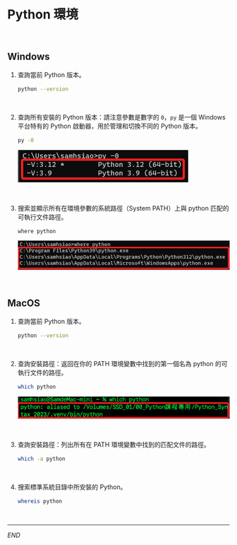 # Python 環境

<br>

## Windows

1. 查詢當前 Python 版本。

    ```bash
    python --version
    ```

<br>

2. 查詢所有安裝的 Python 版本：請注意參數是數字的 `0`，`py` 是一個 Windows 平台特有的 Python 啟動器，用於管理和切換不同的 Python 版本。

    ```bash
    py -0
    ```

    ![](images/img_03.png)


<br>

3. 搜索並顯示所有在環境參數的系統路徑（System PATH）上與 python 匹配的可執行文件路徑。

    ```bash
    where python
    ```
    
    ![](images/img_02.png)

<br>

## MacOS

1. 查詢當前 Python 版本。

    ```bash
    python --version
    ```

<br>

2. 查詢安裝路徑：返回在你的 PATH 環境變數中找到的第一個名為 python 的可執行文件的路徑。

    ```bash
    which python
    ```

    ![](images/img_04.png)

<br>

3. 查詢安裝路徑：列出所有在 PATH 環境變數中找到的匹配文件的路徑。

    ```bash
    which -a python
    ```

<br>

4. 搜索標準系統目錄中所安裝的 Python。

    ```bash
    whereis python
    ```


<br>

---

_END_


